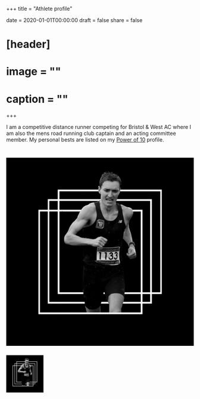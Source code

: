 +++
title = "Athlete profile"

date = 2020-01-01T00:00:00
draft = false
share = false

# [header]
# image = ""
# caption = ""
+++

I am a competitive distance runner competing for Bristol & West AC where I am also the mens road running club captain and an acting committee member. My personal bests are listed on my [Power of 10](https://www.thepowerof10.info/athletes/profile.aspx?athleteid=692848) profile.

# ![jpg](./kurt_athlete_photo.jpg)
<img src="./kurt_athlete_photo.jpg" width="100" height="100">
